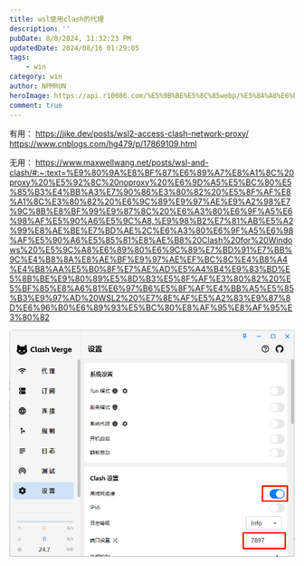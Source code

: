 ```yaml
---
title: wsl使用clash的代理
description: ''
pubDate: 8/8/2024, 11:32:23 PM
updatedDate: 2024/08/16 01:29:05
tags:
    - win
category: win
author: NPMRUN
heroImage: https://api.r10086.com/%E5%9B%BE%E5%8C%85webp/%E5%8A%A8%E6%BC%AB%E7%BB%BC%E5%90%882/70624187_p0.webp
comment: true
---
```


有用：
https://jike.dev/posts/wsl2-access-clash-network-proxy/
https://www.cnblogs.com/hg479/p/17869109.html

无用：
https://www.maxwellwang.net/posts/wsl-and-clash/#:~:text=%E9%80%9A%E8%BF%87%E6%89%A7%E8%A1%8C%20proxy%20%E5%92%8C%20noproxy%20%E6%9D%A5%E5%BC%80%E5%85%B3%E4%BB%A3%E7%90%86%E3%80%82%20%E5%8F%AF%E8%A1%8C%E3%80%82%20%E6%9C%89%E9%97%AE%E9%A2%98%E7%9C%8B%E8%BF%99%E9%87%8C%20%E6%A3%80%E6%9F%A5%E6%98%AF%E5%90%A6%E5%9C%A8,%E9%98%B2%E7%81%AB%E5%A2%99%E8%AE%BE%E7%BD%AE%2C%E6%A3%80%E6%9F%A5%E6%98%AF%E5%90%A6%E5%85%81%E8%AE%B8%20Clash%20for%20Windows%20%E5%9C%A8%E6%89%80%E6%9C%89%E7%BD%91%E7%BB%9C%E4%B8%8A%E8%AE%BF%E9%97%AE%EF%BC%8C%E4%B8%A4%E4%B8%AA%E5%B0%8F%E7%AE%AD%E5%A4%B4%E9%83%BD%E5%8B%BE%E9%80%89%E5%8D%B3%E5%8F%AF%E3%80%82%20%E5%BF%85%E8%A6%81%E6%97%B6%E5%8F%AF%E4%BB%A5%E5%85%B3%E9%97%AD%20WSL2%20%E7%8E%AF%E5%A2%83%E9%87%8D%E6%96%B0%E6%89%93%E5%BC%80%E8%AF%95%E8%AF%95%E3%80%82

![picture 2](/public/article/wsl使用clash的代理/2024-08-08_08-23-56-45.png)  
